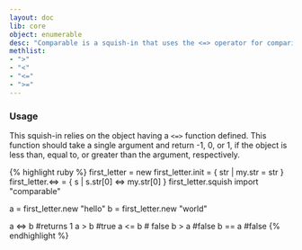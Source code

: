```yaml
---
layout: doc
lib: core
object: enumerable
desc: "Comparable is a squish-in that uses the <=> operator for comparisons."
methlist:
- ">" 
- "<"
- "<="
- ">="
---
```


### Usage

This squish-in relies on the object having a `<=>` function defined. This function should take a single argument and return -1, 0, or 1, if the object is less than, equal to, or greater than the argument, respectively.

{% highlight ruby %}
first_letter = new
first_letter.init = { str | my.str = str }
first_letter.<=> = { s | s.str[0] <=> my.str[0] }
first_letter.squish import "comparable"

a = first_letter.new "hello"
b = first_letter.new "world"

a <=> b  #returns 1 
a > b  #true
a <= b # false
b > a #false
b == a #false
{% endhighlight %}



